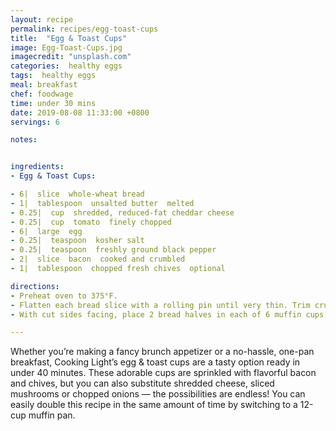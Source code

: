 ```yaml
---
layout: recipe
permalink: recipes/egg-toast-cups
title:  "Egg & Toast Cups"
image: Egg-Toast-Cups.jpg
imagecredit: "unsplash.com"
categories:  healthy eggs
tags:  healthy eggs
meal: breakfast
chef: foodwage
time: under 30 mins
date: 2019-08-08 11:33:00 +0800
servings: 6

notes:


ingredients:
- Egg & Toast Cups:

- 6|  slice  whole-wheat bread
- 1|  tablespoon  unsalted butter  melted
- 0.25|  cup  shredded, reduced-fat cheddar cheese
- 0.25|  cup  tomato  finely chopped
- 6|  large  egg
- 0.25|  teaspoon  kosher salt
- 0.25|  teaspoon  freshly ground black pepper
- 2|  slice  bacon  cooked and crumbled
- 1|  tablespoon  chopped fresh chives  optional

directions:
- Preheat oven to 375°F.
- Flatten each bread slice with a rolling pin until very thin. Trim crusts off bread. Lightly brush both sides of bread slices with melted butter. Cut each bread slice in half diagonally.
- With cut sides facing, place 2 bread halves in each of 6 muffin cups, making sure to cover bottom entirely and allowing bread corners to extend above rims. Bake at 375°F for 5 minutes or until bread is slightly firm. Remove pan from oven; sprinkle 2 teaspoons shredded cheese into each cup. Top each cup with 2 teaspoons chopped tomato. Crack 1 egg into each cup; sprinkle eggs evenly with salt and pepper. Bake an additional 18 minutes or until whites are set and yolks are still a bit runny or to desired degree of doneness. Remove egg cups from pan; sprinkle evenly with bacon and chives, if desired.

---
```


Whether you’re making a fancy brunch appetizer or a no-hassle, one-pan breakfast, Cooking Light’s egg & toast cups are a tasty option ready in under 40 minutes. These adorable cups are sprinkled with flavorful bacon and chives, but you can also substitute shredded cheese, sliced mushrooms or chopped onions — the possibilities are endless! You can easily double this recipe in the same amount of time by switching to a 12-cup muffin pan.